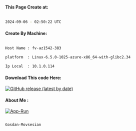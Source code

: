 
   
#### This Page Create at:

```bash

2024-09-06 - 02:50:22 UTC

```

#### Create By Machine:

```bash

Host Name : fv-az1542-383

platform  : Linux-6.5.0-1025-azure-x86_64-with-glibc2.34

Ip Local  : 10.1.0.114

```
#### Download This code Here:

[![GitHub release (latest by date)](https://img.shields.io/github/v/release/Gosdan-Movsesian/Gosdan?style=for-the-badge&label=Download)](https://github.com/Gosdan-Movsesian/Gosdan/releases) 

</p> 

#### About Me :

[![App-Run](https://github.com/Gosdan-Movsesian/Gosdan/actions/workflows/App-Run.yml/badge.svg)](https://github.com/Gosdan-Movsesian/Gosdan/actions/workflows/App-Run.yml)

```bash

Gosdan-Movsesian

```

